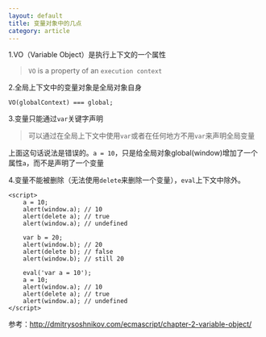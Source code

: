 ```yaml
---
layout: default
title: 变量对象中的几点
category: article
---
```


1.VO（Variable Object）是执行上下文的一个属性

>    `VO` is a property of an `execution context`


2.全局上下文中的变量对象是全局对象自身

    VO(globalContext) === global;


3.变量只能通过`var`关键字声明

>   可以通过在全局上下文中使用`var`或者在任何地方不用`var`来声明全局变量

上面这句话说法是错误的。`a = 10`，只是给全局对象global(window)增加了一个属性`a`，而不是声明了一个变量


4.变量不能被删除（无法使用`delete`来删除一个变量），`eval`上下文中除外。

    <script>
        a = 10;
        alert(window.a); // 10
        alert(delete a); // true
        alert(window.a); // undefined
         
        var b = 20;
        alert(window.b); // 20
        alert(delete b); // false
        alert(window.b); // still 20
    
        eval('var a = 10');
        a = 10;
        alert(window.a); // 10
        alert(delete a); // true
        alert(window.a); // undefined
    </script>
    
参考：<http://dmitrysoshnikov.com/ecmascript/chapter-2-variable-object/>

